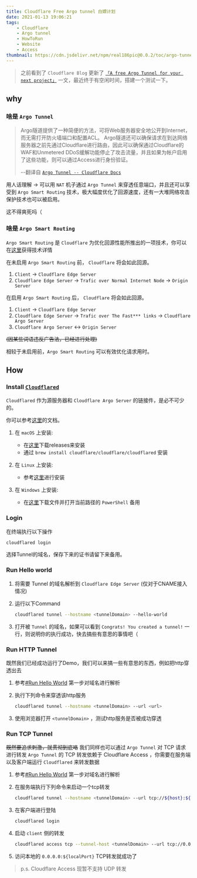 ```yaml
---
title: Cloudflare Free Argo tunnel 白嫖计划 
date: 2021-01-13 19:06:21
tags:
    - Cloudflare
    - Argo tunnel
    - HowToRun
    - Website
    - Access
thumbnail: https://cdn.jsdelivr.net/npm/real186pic@0.0.2/toc/argo-tunnel-for-free/tocpic.svg
---
```

> 之前看到了 `Cloudflare Blog` 更新了 [`「A free Argo Tunnel for your next project」`](https://blog.cloudflare.com/a-free-argo-tunnel-for-your-next-project/) 一文，最近终于有空闲时间，搭建一个测试一下。

<!--more-->

## why

### 啥是 `Argo Tunnel`

> Argo隧道提供了一种简便的方法，可将Web服务器安全地公开到Internet，而无需打开防火墙端口和配置ACL。 Argo隧道还可以确保请求在到达网络服务器之前先通过Cloudflare进行路由，因此可以确保通过Cloudflare的WAF和Unmetered DDoS缓解功能停止了攻击流量，并且如果为帐户启用了这些功能，则可以通过Access进行身份验证。
>
> --翻译自 [`Argo Tunnel -- Cloudflare Docs`](https://developers.cloudflare.com/argo-tunnel/)

用人话理解 -> 可以用 `NAT` 机子通过 `Argo Tunnel` 来穿透任意端口，并且还可以享受到 `Argo Smart Routing` 技术，极大幅度优化了回源速度，还有一大堆网络攻击保护技术也可以被启用。

这不得爽死吗（

### 啥是 `Argo Smart Routing`

`Argo Smart Routing` 是 `Cloudflare` 为优化回源性能所推出的一项技术，你可以在[这里](https://www.cloudflare.com/en-gb/products/argo-smart-routing/)获得技术详情

在未启用 `Argo Smart Routing` 前， `Cloudflare` 将会如此回源。

1. `Client` -> `Cloudflare Edge Server`
2. `Cloudflare Edge Server` -> `Trafic over Normal Internet Node` -> `Origin Server`

在启用 `Argo Smart Routing` 后， `Cloudflare` 将会如此回源。

1. `Client` -> `Cloudflare Edge Server`
2. `Cloudflare Edge Server` -> `Trafic over The Fast*** links` -> `Cloudflare Argo Server`
3. `Cloudflare Argo Server` <-> `Origin Server`

~~(因某些词语违反广告法，已经进行处理)~~

相较于未启用前，`Argo Smart Routing` 可以有效优化请求用时。

## How

### Install [`Cloudflared`](https://github.com/cloudflare/cloudflared)

`Cloudflared` 作为源服务器和 `Cloudflare Argo Server` 的链接件，是必不可少的。

你可以参考[这里](https://github.com/cloudflare/cloudflared#installing-cloudflared)的文档。

1. 在 `macOS` 上安装:
    - 在[这里](https://github.com/cloudflare/cloudflared/releases)下载releases来安装
    - 通过 `brew install cloudflare/cloudflare/cloudflared` 安装

2. 在 `Linux` 上安装:
    - 参考[这里](https://developers.cloudflare.com/argo-tunnel/getting-started/installation#linux)进行安装

3. 在 `Windows` 上安装:
    - 在[这里](https://github.com/cloudflare/cloudflared/releases)下载文件并打开当前路径的 `PowerShell` 备用

### Login

在终端执行以下操作

```bash
cloudflared login
```

选择Tunnel的域名，保存下来的证书请留下来备用。

### Run Hello world

1. 将需要 Tunnel 的域名解析到 `Cloudflare Edge Server` (仅对于CNAME接入情况)
2. 运行以下Command

    ```bash
    cloudflared tunnel --hostname <tunnelDomain> --hello-world
    ```

3. 打开被 `Tunnel` 的域名，如果可以看到 `Congrats! You created a tunnel!` 一行，则说明你的执行成功，快去搞些有意思的事情吧（

### Run HTTP Tunnel

既然我们已经成功运行了Demo，我们可以来搞一些有意思的东西，例如把http穿透出去

1. 参考[#Run Hello World](#Run-Hello-World) 第一步对域名进行解析
2. 执行下列命令来穿透该http服务

    ```bash
    cloudflared tunnel --hostname <tunnelDomain> --url <url>
    ```

3. 使用浏览器打开 `<tunnelDomain>` ，测试http服务是否被成功穿透

### Run TCP Tunnel

~~既然要追求刺激，就贯彻到底咯~~ 我们同样也可以通过 `Argo Tunnel` 对 TCP 请求进行转发
`Argo Tunnel` 的 TCP 转发依赖于 Cloudflare Access ，你需要在服务端以及客户端运行 `Cloudflared` 来转发数据

1. 参考[#Run Hello World](#Run-Hello-World) 第一步对域名进行解析
2. 在服务端执行下列命令来启动一个tcp转发

    ```bash
    cloudflared tunnel --hostname <tunnelDomain> --url tcp://${host}:${port}
    ```

3. 在客户端进行登陆

    ```bash
    cloudflared login
    ```

4. 启动 `client` 侧的转发

    ```bash
    cloudflared access tcp --tunnel-host <tunnelDomain> --url tcp://0.0.0.0:${localport}
    ```

5. 访问本地的 `0.0.0.0:${localPort}` TCP转发就成功了

> p.s. Cloudflare Access 现暂不支持 UDP 转发
